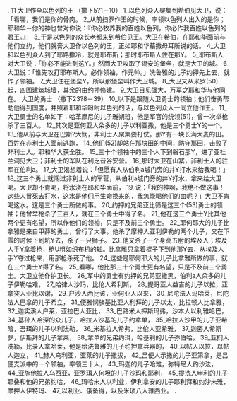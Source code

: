 . 11 
大卫作全以色列的王 
（撒下5?1－10） 
1_以色列众人聚集到希伯见大卫，说：「看哪，我们是你的骨肉。 2_从前扫罗作王的时候，率领以色列人出入的是你；耶和华－你的神也曾对你说：『你必牧养我的百姓以色列，你必作我百姓以色列的君王。』」 3_于是以色列的众长老都来到希伯见王。大卫在希伯，在耶和华面前与他们立约，他们就膏大卫作以色列的王，正如耶和华藉撒母耳所说的话。 
4_大卫和以色列众人到了耶路撒冷，就是耶布斯；那时耶布斯人住在那Y。 5_耶布斯人对大卫说：「你必不能进到这Y。」然而大卫攻取了锡安的堡垒，就是大卫的城。 6_大卫说：「谁先攻打耶布斯人，必作领袖，作元帅。」洗鲁雅的儿子约押先上去，就作了领袖。 7_大卫住在堡垒Y，所以那堡垒叫作大卫城。 8_大卫又从米罗(50)起，四围建筑城墙，其余的由约押修建。 9_大卫日见强大，万军之耶和华与他同在。 
大卫的勇士 
（撒下23?8－39） 
10_以下是跟随大卫勇士的领袖；他们奋勇帮助他得到国度，并照着耶和华吩咐以色列的话，与以色列众人一同立他作王。 11_大卫勇士的名单如下：哈革摩尼的儿子雅朔班，他是军官的统领(51)，曾一次举枪杀了三百人。 
12_其次是亚何亚人朵多的儿子以利亚撒，他是三个勇士Y的一个。 13_他从前与大卫在巴斯?大悯，非利士人聚集要打仗。那Y有一块长满大麦的田。百姓在非利士人面前逃跑， 14_他们(52)却站在那块田的中间，防守那田，击败了非利士人。耶和华大获全胜。 
15_三十个领袖中的三个人下到磐石那Y，进了亚杜兰洞见大卫；非利士的军队在利乏音谷安营。 16_那时大卫在山寨，非利士人的驻军在伯利a。 17_大卫渴想着说：「但愿有人从伯利a城门旁的井Y打水来给我喝！」 18_这三个勇士就闯过非利士人的军营，从伯利a城门旁的井Y打水，拿来给大卫喝。大卫却不肯喝，将水浇在耶和华面前， 19_说：「我的神啊，我绝不做这事！这些人冒死去打水，这水是他们用生命换来的，我怎能喝他们的血呢？」大卫不肯喝这水。这是三个勇士所做的事。 
20_约押的兄弟亚比筛是这三个(53)勇士的领袖；他曾举枪杀了三百人，就在三个勇士中得了名。 21_他在这三个勇士Y比其他两个更有名望，所以作他们的领袖，只是不及前三个勇士。 
22_耶何耶大的儿子比拿雅是来自甲薛的勇士，曾行了大事。他杀了摩押人亚利伊勒的两个儿子，又在下雪的时候下到坑Y去，杀了一只狮子。 23_他又杀了一个身高五肘的埃及人；埃及人手Y拿着枪，枪U粗如织布机的轴。比拿雅只拿着棍子下到他那Y去，从埃及人手Y夺过枪来，用那枪杀死了他。 24_这些是耶何耶大的儿子比拿雅所做的事，就在三个勇士Y得了名。 25_看哪，他比那三十个勇士更有名望，只是不及前三个勇士。大卫立他作护卫长。 
26_军中的勇士有约押的兄弟亚撒黑，伯利a人朵多的儿子伊勒哈难， 27_哈律人沙玛，比伦人希利斯， 28_提哥亚人益吉的儿子以拉，亚拿突人亚比以谢， 29_户沙人西比该，亚何亚人以来， 30_尼陀法人玛哈莱，尼陀法人巴拿的儿子希立， 31_便雅悯族基比亚人利拜的儿子以太，比拉顿人比拿雅， 32_迦实溪人户莱，亚拉巴人亚比， 33_巴路米人押斯玛弗，沙本人以利雅哈巴， 34_基孙人哈深的众儿子，哈拉人沙基的儿子约拿单， 35_哈拉人沙甲的儿子亚希暗，吾珥的儿子以利法勒， 36_米基拉人希弗，比伦人亚希雅， 37_迦密人希斯罗，伊斯拜的儿子拿莱， 38_拿单的兄弟约珥，哈基利的儿子弥伯哈， 39_亚扪人洗勒，比录人拿哈莱，他是给洗鲁雅的儿子约押拿兵器的， 40_以帖人以拉，以帖人迦立， 41_赫人乌利亚，亚莱的儿子撒拔， 42_吕便人示撒的儿子亚第拿，是吕便支派中的一个领袖，率领三十人， 43_玛迦的儿子哈难，弥特尼人约沙法， 44_亚施他拉人乌西亚，亚罗珥人何坦的儿子沙玛和耶利， 45_提洗人申利的儿子耶叠和他的兄弟约哈， 46_玛哈未人以利业，伊利拿安的儿子耶利拜和约沙未雅，摩押人伊特玛、 47_以利业、俄备得，以及米琐八人雅西业。 
.